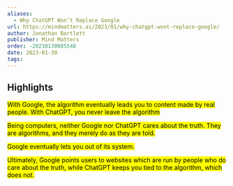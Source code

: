 ```yaml
---
aliases:
  - Why ChatGPT Won’t Replace Google
url: https://mindmatters.ai/2023/01/why-chatgpt-wont-replace-google/
author: Jonathan Bartlett
publisher: Mind Matters
order: -20230130085540
date: 2023-01-30
tags:
---
```


## Highlights
<mark>With Google, the algorithm eventually leads you to content made by real people. With ChatGPT, you never leave the algorithm</mark>

<mark>Being computers, neither Google nor ChatGPT cares about the truth. They are algorithms, and they merely do as they are told.</mark>

<mark>Google eventually lets you out of its system.</mark>

<mark>Ultimately, Google points users to websites which are run by people who do care about the truth, while ChatGPT keeps you tied to the algorithm, which does not.</mark>

